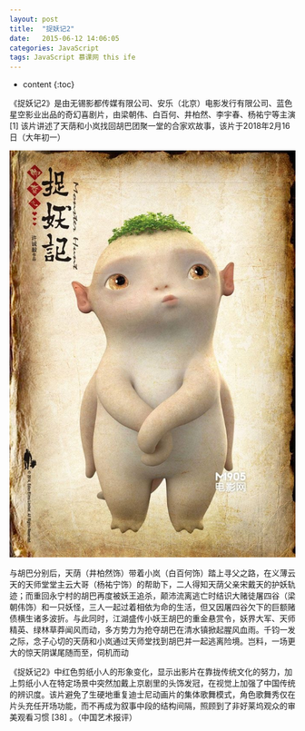 ```yaml
---
layout: post
title:  "捉妖记2"
date:   2015-06-12 14:06:05
categories: JavaScript
tags: JavaScript 慕课网 this ife
---
```


* content
{:toc}

《捉妖记2》是由无锡影都传媒有限公司、安乐（北京）电影发行有限公司、蓝色星空影业出品的奇幻喜剧片，由梁朝伟、白百何、井柏然、李宇春、杨祐宁等主演 [1] 
该片讲述了天荫和小岚找回胡巴团聚一堂的合家欢故事，该片于2018年2月16日（大年初一）

![image](https://github.com/double-digit/double-digit.github.io/raw/master/15.jpg)

与胡巴分别后，天荫（井柏然饰）带着小岚（白百何饰）踏上寻父之路，在义薄云天的天师堂堂主云大哥（杨祐宁饰）的帮助下，二人得知天荫父亲宋戴天的护妖轨迹；而重回永宁村的胡巴再度被妖王追杀，颠沛流离逃亡时结识大赌徒屠四谷（梁朝伟饰）和一只妖怪，三人一起过着相依为命的生活，但又因屠四谷欠下的巨额赌债横生诸多波折。与此同时，江湖盛传小妖王胡巴的重金悬赏令，妖界大军、天师精英、绿林草莽闻风而动，多方势力为抢夺胡巴在清水镇掀起腥风血雨。千钧一发之际，念子心切的天荫和小岚通过天师堂找到胡巴并一起逃离险境。岂料，一场更大的惊天阴谋尾随而至，伺机而动

《捉妖记2》中红色剪纸小人的形象变化，显示出影片在靠拢传统文化的努力，加上剪纸小人在特定场景中突然加戴上京剧里的头饰发冠，在视觉上加强了中国传统的辨识度。该片避免了生硬地重复迪士尼动画片的集体歌舞模式，角色歌舞秀仅在片头充任开场功能，而不再成为叙事中段的结构间隔，照顾到了非好莱坞观众的审美观看习惯 [38]  。（中国艺术报评）
